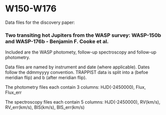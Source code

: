 # W150-W176

Data files for the discovery paper:

### Two transiting hot Jupiters from the WASP survey: WASP-150b and WASP-176b - Benjamin F. Cooke et al.

Included are the WASP photomety, follow-up spectroscopy and follow-up photometry.

Data files are named by instrument and date (where applicable). Dates follow the ddmmyyyy convention. TRAPPIST data is split into a (befoe meridian flip) and b (after meridian flip).

The photometry files each contain 3 columns: HJD(-2450000), Flux, Flux_err

The spectroscopy files each contain 5 columns: HJD(-2450000), RV(km/s), RV_err(km/s), BIS(km/s), BIS_err(km/s)
